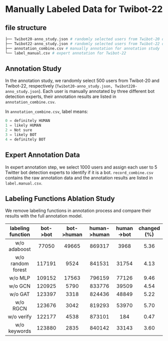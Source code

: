 # Manually Labeled Data for Twibot-22 

## file structure 

```python
├── Twibot20-anno_study.json # randomly selected users from Twibot-20 dataset
├── Twibot22-anno_study.json # randomly selected users from Twibot-22 dataset
├── annotation_combine.csv # manually annotation for annotation study
└── label_manual.csv # expert annotation for Twibot-22
```

## Annotation Study 
  
In the annotation study, we randomly select 500 users from Twibot-20 and Twibot-22, respectively (```Twibot20-anno_study.json, Twibot220-anno_study.json```). Each user is manually annotated by three different bot detection experts, their annotation results are listed in ```annotation_combine.csv```.

In ```annotation_combine.csv```, label means:
```python
0 = definitely HUMAN
1 = likely HUMAN
2 = Not sure
3 = likely BOT
4 = definitely BOT
```

## Expert Annotation Data

In expert annotation step, we select 1000 users and assign each user to 5 Twitter bot detection experts to identify if it is a bot. ```record_combine.csv``` contains the raw annotation data and the annotation results are listed in ```label.manual.csv```.


## Labeling Functions Ablation Study
We remove labeling functions in annotation process and compare their results with the full annotation model.

|  labeling function   |  bot->bot | bot->human | human->human | human->bot | changed (%)|
|  :----:  | :----:  | :----: | :----: | :----: | :----: |
|w/o  adaboost|77050|49665|869317| 3968 | 5.36|
|w/o random forest|117191|9524|841531|31754| 4.13|
|w/o MLP|109152|17563|796159|77126|9.46|
|w/o GCN|120925|5790|833776|39509|4.54|
|w/o GAT|123397|3318|824436|48849|5.22|
|w/o RGCN|123676|3042|819293|53970|5.70|
|w/o verify|122177|4538|873101|184|0.47|
|w/o keywords|123880|2835|840142|33143|3.60|
